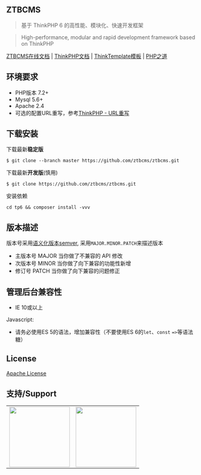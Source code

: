 ## ZTBCMS

> 基于 ThinkPHP 6 的高性能、模块化、快速开发框架 

> High-performance, modular and rapid development framework based on ThinkPHP
 
[ZTBCMS在线文档](https://www.kancloud.cn/ztbcms/ztbcms/content) | [ThinkPHP文档](https://www.kancloud.cn/manual/thinkphp6_0/) | [ThinkTemplate模板](https://www.kancloud.cn/manual/think-template) | [PHP之道](http://www.phptherightway.com)

## 环境要求

* PHP版本 7.2+
* Mysql 5.6+
* Apache 2.4
* 可选的配置URL重写，参考[ThinkPHP - URL重写](http://document.thinkphp.cn/manual_3_2.html#url_rewrite)

## 下载安装

下载最新**稳定版**
```shell
$ git clone --branch master https://github.com/ztbcms/ztbcms.git
```

下载最新**开发版**(慎用)
```shell
$ git clone https://github.com/ztbcms/ztbcms.git
```

安装依赖
```shell
cd tp6 && composer install -vvv
```

## 版本描述

版本号采用[语义化版本semver](https://semver.org/lang/zh-CN/), 采用`MAJOR.MINOR.PATCH`来描述版本

- 主版本号 MAJOR 当你做了不兼容的 API 修改
- 次版本号 MINOR  当你做了向下兼容的功能性新增
- 修订号 PATCH 当你做了向下兼容的问题修正

## 管理后台兼容性

- IE 10或以上

Javascript:
- 请务必使用ES 5的语法，增加兼容性（不要使用ES 6的`let`、`const` `=>`等语法糖）

## License 

[Apache License](LICENSE)

## 支持/Support

<!--Support start-->
<table>
  <tbody>
    <tr>
      <td align="center" valign="middle">
        <a href="https://www.jetbrains.com/?from=ztbcms" target="_blank">
          <img width="160px" src="https://i.loli.net/2019/12/05/rmZkUIH1Jgd2M5Y.png">
        </a>
      </td>
      <td align="center" valign="middle">
        <a href="https://www.jetbrains.com/?from=ztbcms" target="_blank">
          <img width="160px" src="https://i.loli.net/2019/12/05/17jf9rLW8ixHdyD.png">
        </a>
      </td>
    </tr>
    <tr></tr>
  </tbody>
</table>
<!--Support end-->
